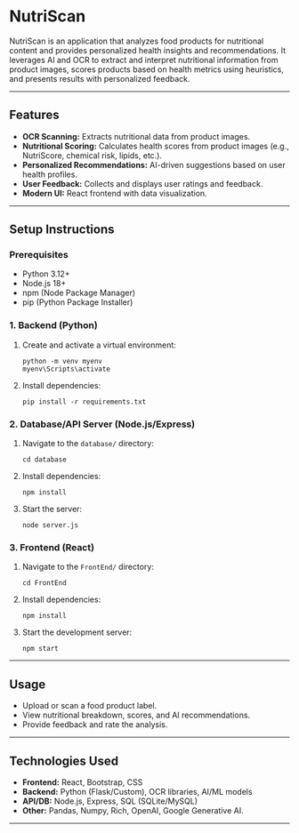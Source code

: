 # NutriScan

NutriScan is an application that analyzes food products for nutritional content and provides personalized health insights and recommendations. It leverages AI and OCR to extract and interpret nutritional information from product images, scores products based on health metrics using heuristics, and presents results with personalized feedback.

---

## Features

- **OCR Scanning:** Extracts nutritional data from product images.
- **Nutritional Scoring:** Calculates health scores from product images (e.g., NutriScore, chemical risk, lipids, etc.).
- **Personalized Recommendations:** AI-driven suggestions based on user health profiles.
- **User Feedback:** Collects and displays user ratings and feedback.
- **Modern UI:**  React frontend with data visualization.

---

## Setup Instructions

### Prerequisites

- Python 3.12+
- Node.js 18+
- npm (Node Package Manager)
- pip (Python Package Installer)

### 1. Backend (Python)

1. Create and activate a virtual environment:
   ```
   python -m venv myenv
   myenv\Scripts\activate 
   ```

2. Install dependencies:
   ```
   pip install -r requirements.txt
   ```

### 2. Database/API Server (Node.js/Express)

1. Navigate to the `database/` directory:
   ```
   cd database
   ```

2. Install dependencies:
   ```
   npm install
   ```

3. Start the server:
   ```
   node server.js
   ```

### 3. Frontend (React)

1. Navigate to the `FrontEnd/` directory:
   ```
   cd FrontEnd
   ```

2. Install dependencies:
   ```
   npm install
   ```

3. Start the development server:
   ```
   npm start
   ```
---

## Usage

- Upload or scan a food product label.
- View nutritional breakdown, scores, and AI recommendations.
- Provide feedback and rate the analysis.

---

## Technologies Used

- **Frontend:** React, Bootstrap, CSS
- **Backend:** Python (Flask/Custom), OCR libraries, AI/ML models
- **API/DB:** Node.js, Express, SQL (SQLite/MySQL)
- **Other:** Pandas, Numpy, Rich, OpenAI, Google Generative AI.

---
